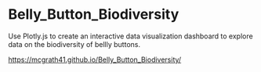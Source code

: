# Belly_Button_Biodiversity
Use Plotly.js to create an interactive data visualization dashboard to explore data on the biodiversity of bellly buttons. 

https://mcgrath41.github.io/Belly_Button_Biodiversity/
